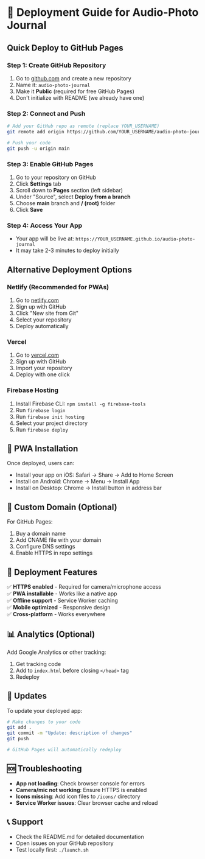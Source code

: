 # 🚀 Deployment Guide for Audio-Photo Journal

## Quick Deploy to GitHub Pages

### Step 1: Create GitHub Repository
1. Go to [github.com](https://github.com) and create a new repository
2. Name it: `audio-photo-journal` 
3. Make it **Public** (required for free GitHub Pages)
4. Don't initialize with README (we already have one)

### Step 2: Connect and Push
```bash
# Add your GitHub repo as remote (replace YOUR_USERNAME)
git remote add origin https://github.com/YOUR_USERNAME/audio-photo-journal.git

# Push your code
git push -u origin main
```

### Step 3: Enable GitHub Pages
1. Go to your repository on GitHub
2. Click **Settings** tab
3. Scroll down to **Pages** section (left sidebar)
4. Under "Source", select **Deploy from a branch**
5. Choose **main** branch and **/ (root)** folder
6. Click **Save**

### Step 4: Access Your App
- Your app will be live at: `https://YOUR_USERNAME.github.io/audio-photo-journal`
- It may take 2-3 minutes to deploy initially

## Alternative Deployment Options

### Netlify (Recommended for PWAs)
1. Go to [netlify.com](https://netlify.com)
2. Sign up with GitHub
3. Click "New site from Git"
4. Select your repository
5. Deploy automatically

### Vercel
1. Go to [vercel.com](https://vercel.com)
2. Sign up with GitHub
3. Import your repository
4. Deploy with one click

### Firebase Hosting
1. Install Firebase CLI: `npm install -g firebase-tools`
2. Run `firebase login`
3. Run `firebase init hosting`
4. Select your project directory
5. Run `firebase deploy`

## 📱 PWA Installation
Once deployed, users can:
- Install your app on iOS: Safari → Share → Add to Home Screen
- Install on Android: Chrome → Menu → Install App
- Install on Desktop: Chrome → Install button in address bar

## 🔧 Custom Domain (Optional)
For GitHub Pages:
1. Buy a domain name
2. Add CNAME file with your domain
3. Configure DNS settings
4. Enable HTTPS in repo settings

## 🚀 Deployment Features
✅ **HTTPS enabled** - Required for camera/microphone access  
✅ **PWA installable** - Works like a native app  
✅ **Offline support** - Service Worker caching  
✅ **Mobile optimized** - Responsive design  
✅ **Cross-platform** - Works everywhere  

## 📊 Analytics (Optional)
Add Google Analytics or other tracking:
1. Get tracking code
2. Add to `index.html` before closing `</head>` tag
3. Redeploy

## 🔄 Updates
To update your deployed app:
```bash
# Make changes to your code
git add .
git commit -m "Update: description of changes"
git push

# GitHub Pages will automatically redeploy
```

## 🆘 Troubleshooting
- **App not loading**: Check browser console for errors
- **Camera/mic not working**: Ensure HTTPS is enabled
- **Icons missing**: Add icon files to `/icons/` directory
- **Service Worker issues**: Clear browser cache and reload

## 📞 Support
- Check the README.md for detailed documentation
- Open issues on your GitHub repository
- Test locally first: `./launch.sh` 